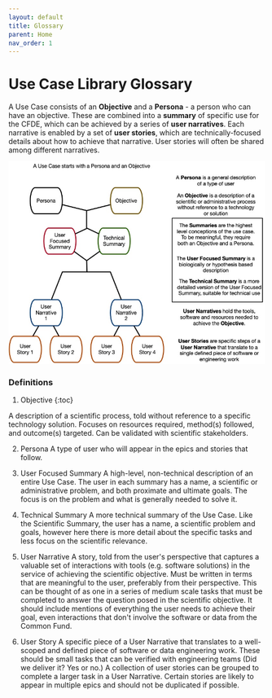 ```yaml
---
layout: default
title: Glossary
parent: Home
nav_order: 1
---
```


# Use Case Library Glossary

A Use Case consists of an **Objective** and a **Persona** - 
a person who can have an objective. These are combined into a **summary**
of specific use for the CFDE, which can be achieved by a series 
of **user narratives**. Each narrative is enabled by a
set of **user stories**, which are technically-focused details about
how to achieve that narrative. User stories will often be shared among
different narratives. 


![Use case library glossary image](../images/UseCaseTopDown.jpg)

### Definitions

1. Objective
{:toc}

A description of a scientific process, told
without reference to a specific technology solution. Focuses on
resources required, method(s) followed, and outcome(s) targeted. Can
be validated with scientific stakeholders.

2. Persona 
A type of user who will appear in the epics and stories that follow.

3.  User Focused Summary
A high-level, non-technical description of an entire Use Case. The user in each summary has a name, a scientific or administrative problem, and both proximate and ultimate goals. The focus is on the problem and what is generally needed to solve it.

4.  Technical Summary
A more technical summary of the Use Case. Like the Scientific Summary, the user has a name, a scientific problem and goals, however here there is more detail about the specific tasks and less focus on the scientific relevance.

5.  User Narrative
A story, told from the user's perspective that captures a
valuable set of interactions with tools (e.g. software solutions) in
the service of achieving the scientific objective. Must be written in
terms that are meaningful to the user, preferably from their
perspective. This can be thought of as one in a series of medium scale tasks that must be completed to
answer the question posed in the scientific objective. It should include mentions of everything the user needs to
achieve their goal, even interactions that don't involve the software
or data from the Common Fund. 

6.  User Story
A specific piece of a User Narrative that translates to a
well-scoped and defined piece of software or data engineering
work. These should be small tasks that can be verified with engineering teams (Did we deliver it? Yes
or no.) A collection of user stories can be grouped to complete a larger task in a User Narrative. Certain stories are likely to appear in multiple epics and should not be duplicated if possible.


